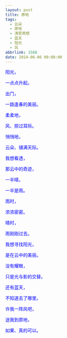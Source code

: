 ```yaml
---
layout: post
title: 原地
tags:
  - 云朵
  - 原地
  - 清思燕想
  - 蓝天
  - 阳光
  - 风
abbrlink: 1568
date: 2014-06-06 00:00:00
---
```


<!-- build time:Sat Jun 23 2018 12:05:16 GMT+0800 (中国标准时间) -->

<span style="color:#00f">阳光，</span>

<span style="color:#00f">一点点升起。</span>

<span style="color:#00f">出门，</span>

<span style="color:#00f">一路逢春的美丽。</span>

<span style="color:#00f">柔柔地，</span>

<span style="color:#00f">风、掠过耳际。</span>

<span style="color:#00f">悄悄地，</span>

<span style="color:#00f">云朵、铺满天际。</span>

<span style="color:#00f">我想看透，</span>

<span style="color:#00f">那云中的奇迹，</span>

<span style="color:#00f">一半晴，</span>

<span style="color:#00f">一半是雨。</span>

<span style="color:#00f">雨时，</span>

<span style="color:#00f">浓浓密密。</span>

<span style="color:#00f">晴时，</span>

<span style="color:#00f">雨刚刚过去。</span>

<span style="color:#00f">我想寻找阳光，</span>

<span style="color:#00f">是在云中的美丽。</span>

<span style="color:#00f">没有耀眼，</span>

<span style="color:#00f">只是光与影的交替。</span>

<span style="color:#00f">还有蓝天，</span>

<span style="color:#00f">不知道去了哪里。</span>

<span style="color:#00f">许我一阵风吧，</span>

<span style="color:#00f">送我到原地，</span>

<span style="color:#00f">如果、真的可以。</span>
<!-- rebuild by neat -->